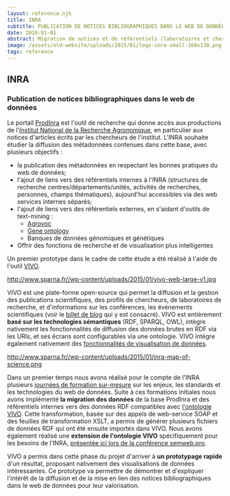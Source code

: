 ```yaml
---
layout: reference.njk
title: INRA
subtitle: PUBLICATION DE NOTICES BIBLIOGRAPHIQUES DANS LE WEB DE DONNÉES
date: 2018-01-01
abstract: Migration de notices et de référentiels (laboratoires et chercheurs) XML vers le web de données en utilisant la plate-forme VIVO.
image: /assets/old-website/uploads/2015/01/logo-inra-small-160x130.png
tags: reference
---
```


## INRA

### Publication de notices bibliographiques dans le web de données

Le portail [ProdInra](http://prodinra.inra.fr/) est l'outil de recherche qui donne accès aux productions de l'[Institut National de la Recherche Agronomique](http://inra.fr/), en particulier aux notices d'articles écrits par les chercheurs de l'institut. L'INRA souhaite étudier la diffusion des métadonnées contenues dans cette base, avec plusieurs objectifs :

- la publication des métadonnées en respectant les bonnes pratiques du web de données;
- l'ajout de liens vers des référentiels internes à l'INRA (structures de recherche centres/départements/unités, activités de recherches, personnes, champs thématiques), aujourd'hui accessibles via des web services internes séparés;
- l'ajout de liens vers des référentiels externes, en s'aidant d'outils de text-mining :
  - [Agrovoc](http://aims.fao.org/fr/agrovoc)
  - [Gene ontology](http://geneontology.org/)
  - Banques de données génomiques et génétiques
- Offrir des fonctions de recherche et de visualisation plus intelligentes

Un premier prototype dans le cadre de cette étude a été réalisé à l'aide de l'outil [VIVO](http://www.vivoweb.org/).

http://www.sparna.fr//wp-content/uploads/2015/01/vivo-web-large-v1.jpg

VIVO est une plate-forme open-source qui permet la diffusion et la gestion des publications scientifiques, des profils de chercheurs, de laboratoires de recherche, et d'informations sur les conférences, les événements scientifiques (voir le [billet de blog](http://blog.sparna.fr/vivo-vitro-edition-publication-rdf-ontologie/) qui y est consacré). VIVO est entièrement **basé sur les technologies sémantiques** (RDF, SPARQL, OWL), intègre nativement les fonctionnalités de diffusion des données brutes en RDF via les URIs, et ses écrans sont configurables via une ontologie. VIVO intègre également nativement des [fonctionnalités de visualisation de données](http://vivo.cns.iu.edu/gallery.html).

http://www.sparna.fr//wp-content/uploads/2015/01/inra-map-of-science.png

Dans un premier temps nous avons réalisé pour le compte de l'INRA plusieurs [journées de formation sur-mesure](http://www.sparna.fr//?page_id=20) sur les enjeux, les standards et les technologies du web de données. Suite à ces formations initiales nous avons implémenté **la migration des données** de la base ProdInra et des référentiels internes vers des données RDF compatibles avec [l'ontologie VIVO](https://wiki.duraspace.org/display/VIVO/VIVO-ISF+Ontology). Cette transformation, basée sur des appels de web-service SOAP et des feuilles de transformation XSLT, a permis de générer plusieurs fichiers de données RDF qui ont été ensuite importés dans VIVO. Nous avons également réalisé une **extension de l'ontologie VIVO** spécifiquement pour les besoins de l'INRA, [présentée ici lors de la conférence semweb.pro](http://fr.slideshare.net/SemWebPro/04-edzale).

VIVO a permis dans cette phase du projet d'arriver à **un prototypage rapide** d'un résultat, proposant nativement des visualisations de données intéressantes. Ce prototype va permettre de démontrer et d'expliquer l'intérêt de la diffusion et de la mise en lien des notices bibliographiques dans le web de données pour leur valorisation.